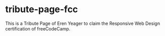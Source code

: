 # tribute-page-fcc
This is a Tribute Page of Eren Yeager to claim the Responsive Web Design certification of freeCodeCamp.

